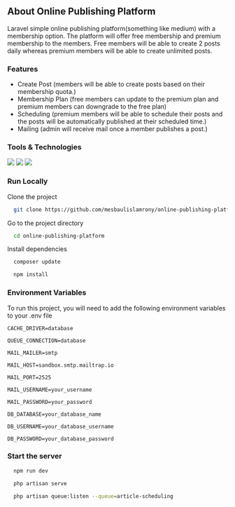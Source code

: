 ## About Online Publishing Platform

Laravel simple online publishing platform(something like medium) with a membership option. The platform will offer free membership and premium membership to the members. Free members will be able to create 2 posts daily whereas premium members will be able to create unlimited posts.

### Features
- Create Post (members will be able to create posts based on their membership quota.)
- Membership Plan (free members can update to the premium plan and premium members can downgrade to the free plan)
- Scheduling (premium members will be able to schedule their posts and the posts will be automatically published at their scheduled time.)
- Mailing (admin will receive mail once a member publishes a post.)


### Tools & Technologies

<p align="left">
  <img src="https://img.shields.io/static/v1?label=Laravel&message=^9.19&color=red">
  <img src="https://img.shields.io/static/v1?label=Bootstrap&message=4&color=">
  <img src="https://img.shields.io/static/v1?label=Vue&message=3&color=red">
</p>


### Run Locally

Clone the project

```bash
  git clone https://github.com/mesbaulislamrony/online-publishing-platform
```

Go to the project directory

```bash
  cd online-publishing-platform
```

Install dependencies

```bash
  composer update
```

```bash
  npm install
```

### Environment Variables

To run this project, you will need to add the following environment variables to your .env file

`CACHE_DRIVER=database`

`QUEUE_CONNECTION=database`

`MAIL_MAILER=smtp`

`MAIL_HOST=sandbox.smtp.mailtrap.io`

`MAIL_PORT=2525`

`MAIL_USERNAME=your_username`

`MAIL_PASSWORD=your_password`

`DB_DATABASE=your_database_name`

`DB_USERNAME=your_database_username`

`DB_PASSWORD=your_database_password`


### Start the server

```bash
  npm run dev
```

```bash
  php artisan serve
```

```bash
  php artisan queue:listen --queue=article-scheduling
```

